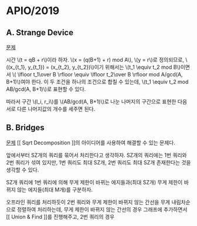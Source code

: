 # APIO/2019
## A. Strange Device
[문제](https://oj.uz/problem/view/APIO19_strange_device)

시간 \\(t = qB + r\\)이라 하자. \\(x = (q(B+1) + r) mod A\\), \\(y = r\\)로 정의되므로, \\((x_{t_1}, y_{t_1}) = (x_{t_2}, y_{t_2})\\)이기 위해서는  \\(t_1 \equiv t_2 mod B\\)이면서 \\( \lfloor t_1\over B \rfloor \equiv \lfloor t_2\over B \rfloor mod A/gcd(A, B+1)\\)여야 한다. 이 두 조건을 하나의 조건으로 합칠 수 있는데, \\(t_1 \equiv t_2 mod AB/gcd(A, B+1)\\)로 표현할 수 있다. 

따라서 구간 \\(l_i, r_i\\)를 \\(AB/gcd(A, B+1)\\)로 나눈 나머지의 구간으로 표현한 다음 서로 다른 나머지값의 개수를 세주면 된다.

## B. Bridges
[문제](https://oj.uz/problem/view/APIO19_bridges)
[[ Sqrt Decomposition ]]의 아이디어를 사용하여 해결할 수 있는 문제다.

앞에서부터 SZ개의 쿼리를 묶어서 처리한다고 생각하자. SZ개의 쿼리에는 1번 쿼리와 2번 쿼리가 섞여 있지만, 1번 쿼리도 최대 SZ개, 2번 쿼리도 최대 SZ개 존재한다는 것을 생각할 수 있다.

SZ개 쿼리에 1번 쿼리에 의해 무게 제한이 바뀌는 에지들과(최대 SZ개) 무게 제한이 바뀌지 않는 에지들(최대 M개)를 구분하자. 

오프라인 쿼리를 처리하듯이 2번 쿼리와 무게 제한이 바뀌지 않는 간선을 무게 내림차순으로 정렬하여 처리하는데, 무게 제한이 바뀌지 않는 간선의 경우 그래프에 추가하면서 [[ Union & Find ]]를 진행해주고, 2번 쿼리의 경우
